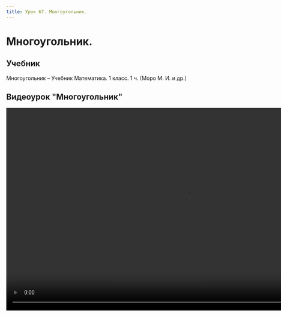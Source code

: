 ```yaml
---
title: Урок 67. Многоугольник.
---
```


# Многоугольник.

## Учебник

Многоугольник – Учебник Математика. 1 класс. 1 ч. (Моро М. И. и др.)

## Видеоурок	"Многоугольник"


<video width="960" height="540" controls>
  <source src="https://vod-progressive.akamaized.net/exp=1667466163~acl=%2Fvimeo-prod-skyfire-std-us%2F01%2F504%2F23%2F577523706%2F2727868835.mp4~hmac=9c4f3f3878bbc4c008e6a35bd8e974c63698cdd12f8c73348443c936cdd7efd1/vimeo-prod-skyfire-std-us/01/504/23/577523706/2727868835.mp4" type="video/mp4">
Your browser does not support the video tag.
</video>
